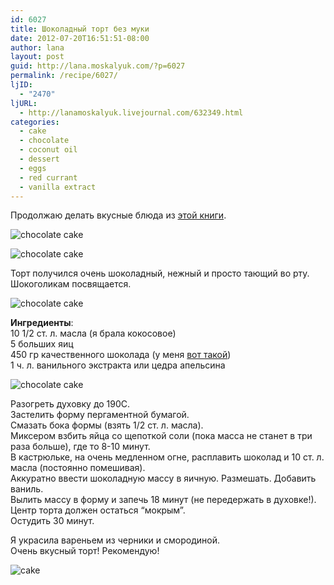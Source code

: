 ```yaml
---
id: 6027
title: Шоколадный торт без муки
date: 2012-07-20T16:51:51-08:00
author: lana
layout: post
guid: http://lana.moskalyuk.com/?p=6027
permalink: /recipe/6027/
ljID:
  - "2470"
ljURL:
  - http://lanamoskalyuk.livejournal.com/632349.html
categories:
  - cake
  - chocolate
  - coconut oil
  - dessert
  - eggs
  - red currant
  - vanilla extract
---
```

Продолжаю делать вкусные блюда из [этой книги](http://www.amazon.com/Radically-Simple-Brilliant-Breathtaking-Award-Winning/dp/1605294705/ref=sr_1_1?s=books&ie=UTF8&qid=1340385984&sr=1-1&keywords=Radically+Simple).

![chocolate cake](http://farm9.staticflickr.com/8422/7588451668_2049e543c6_c.jpg) 

![chocolate cake](http://farm8.staticflickr.com/7132/7588467346_5b0780236b_c.jpg) 

Торт получился очень шоколадный, нежный и просто тающий во рту. Шокоголикам посвящается.

<!--more-->

![chocolate cake](http://farm8.staticflickr.com/7126/7588408514_1d9169b801_c.jpg) 

**Ингредиенты**:  
10 1/2 ст. л. масла (я брала кокосовое)  
5 больших яиц  
450 гр качественного шоколада (у меня [вот такой](http://www.google.com/imgres?imgurl=http://www.chocablog.com/wp-content/uploads/2009/09/baron-dark-chocolate.jpg&imgrefurl=http://www.chocablog.com/reviews/baron-dark-chocolate/&h=800&w=396&sz=92&tbnid=5lVBO2MCb_CqnM:&tbnh=91&tbnw=45&zoom=1&usg=__mjBDTNcbSXaENtKaKYxKBS-tpVk=&docid=AmHPRxYdP_blzM&hl=en&sa=X&ei=2fcEUPOCKcmq2QWjxuScBQ&ved=0CFoQ9QEwAg&dur=4087))  
1 ч. л. ванильного экстракта или цедра апельсина

![chocolate cake](http://farm9.staticflickr.com/8149/7588448196_abb9ebf10c_c.jpg) 

Разогреть духовку до 190С.  
Застелить форму пергаментной бумагой.  
Смазать бока формы (взять 1/2 ст. л. масла).  
Миксером взбить яйца со щепоткой соли (пока масса не станет в три раза больше), где то 8-10 минут.  
В кастрюльке, на очень медленном огне, расплавить шоколад и 10 ст. л. масла (постоянно помешивая).  
Аккуратно ввести шоколадную массу в яичную. Размешать. Добавить ваниль.  
Вылить массу в форму и запечь 18 минут (не передержать в духовке!).  
Центр торта должен остаться &#8220;мокрым&#8221;.  
Остудить 30 минут.

Я украсила вареньем из черники и смородиной.  
Очень вкусный торт! Рекомендую!

![cake](http://farm9.staticflickr.com/8143/7588468508_6a088b73dd_c.jpg)